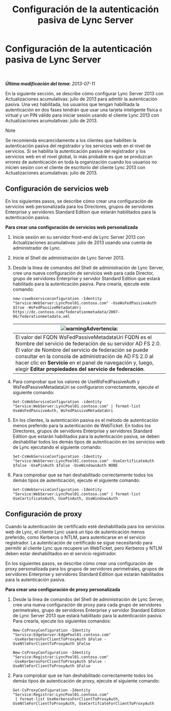 ﻿---
title: Configuración de la autenticación pasiva de Lync Server
TOCTitle: Configuración de la autenticación pasiva de Lync Server
ms:assetid: 9a904b8d-9fce-4abf-be73-5c8e48cfb53a
ms:mtpsurl: https://technet.microsoft.com/es-es/library/Dn308569(v=OCS.15)
ms:contentKeyID: 56271325
ms.date: 01/07/2017
mtps_version: v=OCS.15
ms.translationtype: HT
---

# Configuración de la autenticación pasiva de Lync Server

 

_**Última modificación del tema:** 2013-07-11_

En la siguiente sección, se describe cómo configurar Lync Server 2013 con Actualizaciones acumulativas: julio de 2013 para admitir la autenticación pasiva. Una vez habilitada, los usuarios que tengan habilitada la autenticación en dos fases tendrán que usar una tarjeta inteligente física o virtual y un PIN válido para iniciar sesión usando el cliente Lync 2013 con Actualizaciones acumulativas: julio de 2013.


> [!NOTE]
> Se recomienda encarecidamente a los clientes que habiliten la autenticación pasiva del registrador y los servicios web en el nivel de servicios. Si se habilita la autenticación pasiva del registrador y los servicios web en el nivel global, lo más probable es que se produzcan errores de autenticación en toda la organización cuando los usuarios no inicien sesión con el cliente de escritorio del cliente Lync 2013 con Actualizaciones acumulativas: julio de 2013.



## Configuración de servicios web

En los siguientes pasos, se describe cómo crear una configuración de servicios web personalizada para los Directores, grupos de servidores Enterprise y servidores Standard Edition que estarán habilitados para la autenticación pasiva.

**Para crear una configuración de servicios web personalizada**

1.  Inicie sesión en su servidor front-end de Lync Server 2013 con Actualizaciones acumulativas: julio de 2013 usando una cuenta de administrador de Lync.

2.  Inicie el Shell de administración de Lync Server 2013.

3.  Desde la línea de comandos del Shell de administración de Lync Server, cree una nueva configuración de servicios web para cada Director, grupo de servidores Enterprise y servidor Standard Edition que estará habilitado para la autenticación pasiva. Para crearla, ejecute este comando:
    
        new-cswebserviceconfiguration -Identity "Service:WebServer:LyncPool01.contoso.com" -UseWsFedPassiveAuth $true -WsFedPassiveMetadataUri https://dc.contoso.com/federationmetadata/2007-06/federationmetadata.xml
    
    <table>
    <thead>
    <tr class="header">
    <th><img src="images/Gg412910.warning(OCS.15).gif" title="warning" alt="warning" />Advertencia:</th>
    </tr>
    </thead>
    <tbody>
    <tr class="odd">
    <td>El valor del FQDN WsFedPassiveMetadataUri FQDN es el Nombre del servicio de federación de su servidor AD FS 2.0. El valor de Nombre del servicio de federación se puede consultar en la consola de administración de AD FS 2.0 al hacer clic en <strong>Servicio</strong> en el panel de navegación y, luego, elegir <strong>Editar propiedades del servicio de federación</strong>.</td>
    </tr>
    </tbody>
    </table>


4.  Para comprobar que los valores de UseWsFedPassiveAuth y WsFedPassiveMetadataUri se configuraron correctamente, ejecute el siguiente comando:
    
        Get-CsWebServiceConfiguration -identity "Service:WebServer:LyncPool01.contoso.com" | format-list UseWsFedPassiveAuth, WsFedPassiveMetadataUri

5.  En los clientes, la autenticación pasiva es el método de autenticación menos preferido para la autenticación de WebTicket. En todos los Directores, grupos de servidores Enterprise y servidores Standard Edition que estarán habilitados para la autenticación pasiva, se deben deshabilitar todos los demás tipos de autenticación en los servicios web de Lync ejecutando el siguiente comando:
    
        Set-CsWebServiceConfiguration -Identity "Service:WebServer:LyncPool01.contoso.com" -UseCertificateAuth $false -UsePinAuth $false -UseWindowsAuth NONE

6.  Para comprobar que se han deshabilitado correctamente todos los demás tipos de autenticación, ejecute el siguiente comando:
    
        Get-CsWebServiceConfiguration -Identity "Service:WebServer:LyncPool01.contoso.com" | format-list UseCertificateAuth, UsePinAuth, UseWindowsAuth

## Configuración de proxy

Cuando la autenticación de certificado esté deshabilitada para los servicios web de Lync, el cliente Lync usará un tipo de autenticación menos preferido, como Kerberos o NTLM, para autenticarse en el servicio registrador. La autenticación de certificado se sigue necesitando para permitir al cliente Lync que recupere un WebTicket, pero Kerberos y NTLM deben estar deshabilitados en el servicio registrador.

En los siguientes pasos, se describe cómo crear una configuración de proxy personalizada para los grupos de servidores perimetrales, grupos de servidores Enterprise y servidores Standard Edition que estarán habilitados para la autenticación pasiva.

**Para crear una configuración de proxy personalizada**

1.  Desde la línea de comandos del Shell de administración de Lync Server, cree una nueva configuración de proxy para cada grupo de servidores perimetrales, grupo de servidores Enterprise y servidor Standard Edition de Lync Server 2013 que estará habilitado para la autenticación pasiva. Para crearla, ejecute los siguientes comandos:
    
    ```
    New-CsProxyConfiguration -Identity "Service:EdgeServer:EdgePool01.contoso.com" 
    -UseKerberosForClientToProxyAuth $False -UseNtlmForClientToProxyAuth $False
    ```
    ```
    New-CsProxyConfiguration -Identity "Service:Registrar:LyncPool01.contoso.com" 
    -UseKerberosForClientToProxyAuth $False -UseNtlmForClientToProxyAuth $False
    ```

2.  Para comprobar que se han deshabilitado correctamente todos los demás tipos de autenticación de proxy, ejecute el siguiente comando:
    
        Get-CsProxyConfiguration -Identity "Service:Registrar:LyncPool01.contoso.com"
         | format-list UseKerberosForClientToProxyAuth, UseNtlmForClientToProxyAuth, UseCertifcateForClientToProxyAuth

